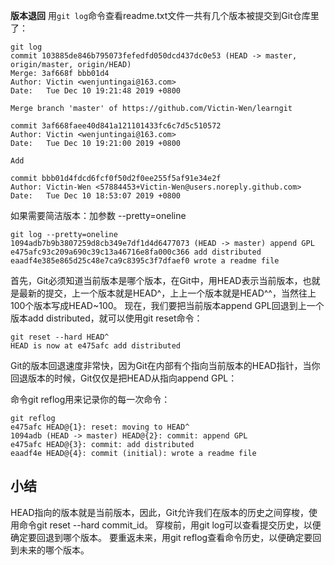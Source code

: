 **版本退回**
用`git log`命令查看readme.txt文件一共有几个版本被提交到Git仓库里了：
```
git log
commit 103885de846b795073fefedfd050dcd437dc0e53 (HEAD -> master, origin/master, origin/HEAD)
Merge: 3af668f bbb01d4
Author: Victin <wenjuntingai@163.com>
Date:   Tue Dec 10 19:21:48 2019 +0800

Merge branch 'master' of https://github.com/Victin-Wen/learngit

commit 3af668faee40d841a121101433fc6c7d5c510572
Author: Victin <wenjuntingai@163.com>
Date:   Tue Dec 10 19:21:00 2019 +0800

Add

commit bbb01d4fdcd6fcf0f50d2f0ee255f5af91e34e2f
Author: Victin-Wen <57884453+Victin-Wen@users.noreply.github.com>
Date:   Tue Dec 10 18:53:07 2019 +0800
```
如果需要简洁版本：加参数 --pretty=oneline
```
git log --pretty=oneline
1094adb7b9b3807259d8cb349e7df1d4d6477073 (HEAD -> master) append GPL
e475afc93c209a690c39c13a46716e8fa000c366 add distributed
eaadf4e385e865d25c48e7ca9c8395c3f7dfaef0 wrote a readme file 
```
首先，Git必须知道当前版本是哪个版本，在Git中，用HEAD表示当前版本，也就是最新的提交，上一个版本就是HEAD^，上上一个版本就是HEAD^^，当然往上100个版本写成HEAD~100。
现在，我们要把当前版本append GPL回退到上一个版本add distributed，就可以使用git reset命令：
```
git reset --hard HEAD^
HEAD is now at e475afc add distributed
```
Git的版本回退速度非常快，因为Git在内部有个指向当前版本的HEAD指针，当你回退版本的时候，Git仅仅是把HEAD从指向append GPL：

命令git reflog用来记录你的每一次命令：
```
git reflog
e475afc HEAD@{1}: reset: moving to HEAD^
1094adb (HEAD -> master) HEAD@{2}: commit: append GPL
e475afc HEAD@{3}: commit: add distributed
eaadf4e HEAD@{4}: commit (initial): wrote a readme file
```
## 小结
HEAD指向的版本就是当前版本，因此，Git允许我们在版本的历史之间穿梭，使用命令git reset --hard commit_id。
穿梭前，用git log可以查看提交历史，以便确定要回退到哪个版本。
要重返未来，用git reflog查看命令历史，以便确定要回到未来的哪个版本。
